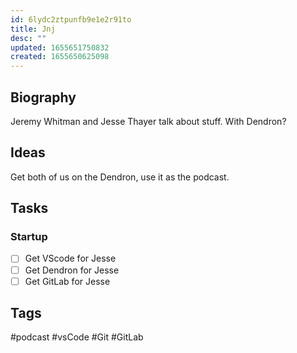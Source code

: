 ```yaml
---
id: 6lydc2ztpunfb9e1e2r91to
title: Jnj
desc: ""
updated: 1655651750832
created: 1655650625098
---
```


## Biography

Jeremy Whitman and Jesse Thayer talk about stuff. With Dendron?

## Ideas

Get both of us on the Dendron, use it as the podcast.

## Tasks

### Startup

- [ ] Get VScode for Jesse
- [ ] Get Dendron for Jesse
- [ ] Get GitLab for Jesse

## Tags

#podcast #vsCode #Git #GitLab
